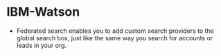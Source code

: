 # IBM-Watson

* Federated search enables you to add custom search providers to the global search box, just like the same way you search for accounts or leads in your org.

